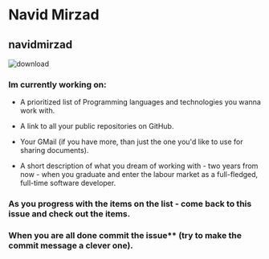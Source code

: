 # Navid Mirzad
## navidmirzad

![download](https://user-images.githubusercontent.com/113148422/215455012-6bc64e09-18ff-43a2-93b8-5c7a6dab0600.jpg)

### Im currently working on:
* A prioritized list of Programming languages and technologies you wanna work with.

* A link to all your public repositories on GitHub.

* Your GMail (if you have more, than just the one you'd like to use for sharing documents).

* A short description of what you dream of working with - two years from now - when you graduate and enter the labour market as a full-fledged, full-time software developer.


### As you progress with the items on the list - come back to this issue and check out the items.

### When you are all done commit the issue** (try to make the commit message a clever one).
